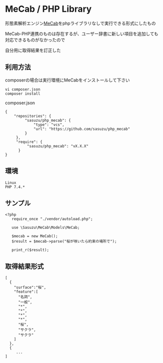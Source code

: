 # MeCab / PHP Library
形態素解析エンジン[MeCab](https://taku910.github.io/mecab/)をphpライブラリなしで実行できる形式にしたもの

MeCab-PHP連携のものは存在するが、ユーザー辞書に新しい項目を追加しても対応できるものがなかったので

自分用に取得結果を訂正した

## 利用方法
composerの場合は実行環境にMeCabをインストールして下さい

```
vi composer.json
composer install
```
composer.json

```
{
    "repositories": {
         "sasuzu/php_mecab": {
             "type": "vcs",
             "url": "https://github.com/sasuzu/php_mecab"
         }
     },
     "require": {
          "sasuzu/php_mecab": "vX.X.X"
      }
}
```
## 環境
```
Linux
PHP 7.4.*
```
## サンプル
```
<?php
   require_once "./vendor/autoload.php";

   use \Sasuzu\MeCab\Models\MeCab;

   $mecab = new MeCab();
   $result = $mecab->parse("桜が咲いたら約束の場所で");

   print_r($result);
```

## 取得結果形式

```
[
  {
    "surface":"桜",
    "feature":[
      "名詞",
      "一般",
      "*",
      "*",
      "*",
      "*",
      "桜",
      "サクラ",
      "サクラ"
    ]
  },
  {
     ...
]
```
